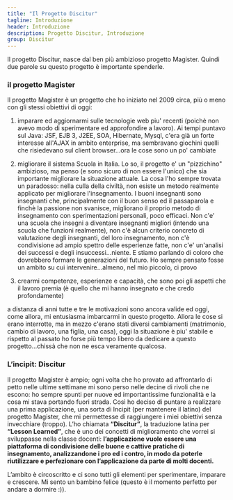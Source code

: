 ```yaml
---
title: "Il Progetto Discitur"
tagline: Introduzione
header: Introduzione
description: Progetto Discitur, Introduzione
group: Discitur
---
```


Il progetto Discitur, nasce dal ben più ambizioso progetto Magister. 
Quindi due parole su questo progetto è importante spenderle.

### il progetto Magister

Il progetto Magister è un progetto che ho iniziato nel 2009 circa, più o 
meno con gli stessi obiettivi di oggi:

1.    imparare ed aggiornarmi sulle tecnologie web piu'
recenti  (poichè non avevo modo di sperimentare ed approfondire a lavoro). Ai
tempi puntavo sul Java: JSF, EJB 3, J2EE, SOA, Hibernate, Mysql, c'era già un
forte interesse all'AJAX in ambito enterprise, ma sembravano giochini quelli
che risiedevano sul client browser...ora le cose sono un po' cambiate

2.    migliorare il sistema Scuola in Italia. Lo so, il
progetto e' un "pizzichino" ambizioso, ma penso (e sono sicuro di non essere
l'unico) che sia importante migliorare la situazione attuale. 
La cosa l'ho sempre trovata un paradosso: nella culla della civiltà,
non esiste un metodo realmente applicato per migliorare l'insegnamento. I buoni
insegnanti sono insegnanti che, principalmente con il buon senso ed il
passaparola e finchè la passione non svanisce, migliorano il proprio metodo di
insegnamento con sperimentazioni personali, poco efficaci. Non c'e' una scuola
che insegni a diventare insegnanti migliori (intendo una scuola che funzioni
realmente), non c'è alcun criterio concreto di valutazione degli insegnanti,
del loro insegnamento, non c'è condivisione ad ampio spettro delle esperienze
fatte, non c'e' un'analisi dei successi e degli insuccessi...niente. E stiamo
parlando di coloro che dovrebbero formare le generazioni del futuro. Ho sempre
pensato fosse un ambito su cui intervenire...almeno, nel mio piccolo, ci provo

3.    crearmi competenze, esperienze e capacità, che
sono poi gli aspetti che il lavoro premia (è quello che mi hanno insegnato e che
credo profondamente)

a distanza di anni tutte e tre le motivazioni sono ancora valide ed oggi,
come allora, mi entusiasma imbarcarmi in questo progetto. Allora le cose si
erano interrotte, ma in mezzo c'erano stati diversi cambiamenti (matrimonio,
cambio di lavoro, una figlia, una casa), oggi la situazione è piu' stabile e
rispetto al passato ho forse più tempo libero da dedicare a questo
progetto...chissà che non ne esca veramente qualcosa.


### L’incipit: Discitur

Il progetto Magister è ampio; ogni volta che ho provato ad affrontarlo di petto nelle ultime settimane mi sono perso nelle decine di rivoli che ne escono: 
ho sempre spunti per nuove ed importantissime funzionalità e la cosa mi stava portando fuori strada. 
Così ho deciso di puntare a realizzare una prima applicazione, una sorta di Incipit (per mantenere il latino) del progetto Magister, 
che mi permettesse di raggiungere i miei obiettivi senza invecchiare (troppo). 
L’ho chiamata **“Discitur”**, la traduzione latina per **“Lesson Learned”**, che è uno dei concetti di miglioramento che vorrei si sviluppasse nella classe docenti: 
**l’applicazione vuole essere una piattaforma di condivisione delle buone e cattive pratiche di insegnamento, analizzandone i pro ed i contro, 
in modo da poterle riutilizzare e perfezionare con l’applicazione da parte di molti docenti.** 


L’ambito è circoscritto e ci sono tutti gli elementi per sperimentare, imparare e crescere. 
Mi sento un bambino felice (questo è il momento perfetto per andare a dormire :)).
